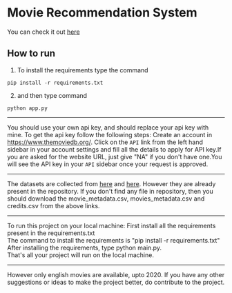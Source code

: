 # Movie Recommendation System

You can check it out [here](https://movies-recommender-sys.herokuapp.com/)

## How to run

1. To install the requirements type the command

```
pip install -r requirements.txt
```

2. and then type command

```
python app.py
```

<hr>

You should use your own api key, and should replace your api key with mine. To get the api key follow the following steps:
Create an account in https://www.themoviedb.org/. Click on the `API` link from the left hand sidebar in your account settings and fill all the details to apply for API key.If you are asked for the website URL, just give "NA" if you don't have one.You will see the API key in your `API` sidebar once your request is approved.

<hr>

The datasets are collected from [here](https://www.kaggle.com/rounakbanik/the-movies-dataset) and [here](https://www.kaggle.com/carolzhangdc/imdb-5000-movie-dataset). However they are already present in the repository. If you don't find any file in repository, then you should download the movie_metadata.csv, movies_metadata.csv and credits.csv from the above links.

<hr>

To run this project on your local machine:
First install all the requirements present in the requirements.txt<br>
The command to install the requirements is "pip install -r requirements.txt"
After installing the requirements, type python main.py.<br>
That's all your project will run on the local machine.

<hr>
However only english movies are available, upto 2020. If you have any other suggestions or ideas to make the project better, do contribute to the project.
